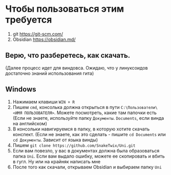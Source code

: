 # Чтобы пользоваться этим требуется
1. git https://git-scm.com/
2. Obsidian https://obsidian.md/

Верю, что разберетесь, как скачать.
---
(Далее процесс идет для виндовса. Ожидаю, что у линуксоидов достаточно знаний использования гита)

## Windows

1. Нажимаем клавиши `WIN + R`
2. Пишем `cmd`, консолька должна открыться в пути `C:\Пользователи\<ИМЯ ПОЛЬЗОВАТЕЛЯ>`. Можете посмотреть, какие там папочки есть (Если не знаете, используйте папку `Документы`. `Documents`, если винда на английском)
3.  В консольки навигируемся в папку, в которую хотите скачать конспект. (Если не знаете, как это сделать - пишите `cd Documents` или `cd Документы`. Зависит от языка винды)
4. Пишем `git clone https://github.com/SnakeTwix/Uni.git`
5. Если вам повезло, у вас в документах должна была образоваться папка `Uni`. Если вам выдало ошибку, можете ее скопировать и вбить в гугл. Ну или на крайняк написать мне
6. После того как скачали, открываем Obsidian и выбираем папку `Uni`